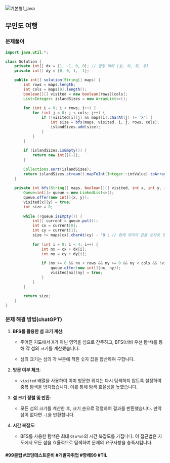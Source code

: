 ![기본형1_java](https://github.com/user-attachments/assets/6ac5189b-a4bd-44ae-a4d4-306d6e777973)

## 무인도 여행

### 문제풀이

```java
import java.util.*;

class Solution {
    private int[] dx = {1, -1, 0, 0}; // 방향 벡터 (상, 하, 좌, 우)
    private int[] dy = {0, 0, 1, -1};

    public int[] solution(String[] maps) {
        int rows = maps.length;
        int cols = maps[0].length();
        boolean[][] visited = new boolean[rows][cols];
        List<Integer> islandSizes = new ArrayList<>();
        
        for (int i = 0; i < rows; i++) {
            for (int j = 0; j < cols; j++) {
                if (!visited[i][j] && maps[i].charAt(j) != 'X') {
                    int size = bfs(maps, visited, i, j, rows, cols);
                    islandSizes.add(size);
                }
            }
        }
        
        if (islandSizes.isEmpty()) {
            return new int[]{-1};
        }
        
        Collections.sort(islandSizes);
        return islandSizes.stream().mapToInt(Integer::intValue).toArray();
    }
    
    private int bfs(String[] maps, boolean[][] visited, int x, int y, int rows, int cols) {
        Queue<int[]> queue = new LinkedList<>();
        queue.offer(new int[]{x, y});
        visited[x][y] = true;
        int size = 0;
        
        while (!queue.isEmpty()) {
            int[] current = queue.poll();
            int cx = current[0];
            int cy = current[1];
            size += maps[cx].charAt(cy) - '0'; // 현재 위치의 값을 숫자로 변환 후 더함
            
            for (int i = 0; i < 4; i++) {
                int nx = cx + dx[i];
                int ny = cy + dy[i];
                
                if (nx >= 0 && nx < rows && ny >= 0 && ny < cols && !visited[nx][ny] && maps[nx].charAt(ny) != 'X') {
                    queue.offer(new int[]{nx, ny});
                    visited[nx][ny] = true;
                }
            }
        }
        
        return size;
    }
}
```


### 문제 해결 방법(chatGPT)

1. **BFS를 활용한 섬 크기 계산**:
   - 주어진 지도에서 X가 아닌 영역을 섬으로 간주하고, BFS(너비 우선 탐색)를 통해 각 섬의 크기를 계산했습니다.
     
   - 섬의 크기는 섬의 각 부분에 적힌 숫자 값을 합산하여 구합니다.

2. **방문 여부 체크**:
   - `visited` 배열을 사용하여 이미 방문한 위치는 다시 탐색하지 않도록 설정하여 중복 탐색을 방지했습니다. 이를 통해 탐색 효율성을 높였습니다.

3. **섬 크기 정렬 및 반환**:
   - 모든 섬의 크기를 계산한 후, 크기 순으로 정렬하여 결과를 반환했습니다. 만약 섬이 없다면 `-1`을 반환합니다.
   
4. **시간 복잡도**:
   - BFS를 사용한 탐색은 최대 `O(n*m)`의 시간 복잡도를 가집니다. 이 접근법은 지도에서 모든 섬을 효율적으로 탐색하여 문제의 요구사항을 충족시킵니다.

#### #99클럽 #코딩테스트준비 #개발자취업 #항해99 #TIL
